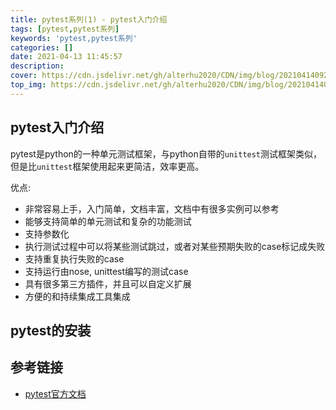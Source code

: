 ```yaml
---
title: pytest系列(1) - pytest入门介绍
tags: [pytest,pytest系列]
keywords: 'pytest,pytest系列'
categories: []
date: 2021-04-13 11:45:57
description:
cover: https://cdn.jsdelivr.net/gh/alterhu2020/CDN/img/blog/20210414092451.png
top_img: https://cdn.jsdelivr.net/gh/alterhu2020/CDN/img/blog/20210414092451.png
---
```




## pytest入门介绍

pytest是python的一种单元测试框架，与python自带的`unittest`测试框架类似，但是比`unittest`框架使用起来更简洁，效率更高。

优点:

- 非常容易上手，入门简单，文档丰富，文档中有很多实例可以参考
- 能够支持简单的单元测试和复杂的功能测试
- 支持参数化
- 执行测试过程中可以将某些测试跳过，或者对某些预期失败的case标记成失败
- 支持重复执行失败的case
- 支持运行由nose, unittest编写的测试case
- 具有很多第三方插件，并且可以自定义扩展
- 方便的和持续集成工具集成


## pytest的安装


## 参考链接

- [pytest官方文档](https://docs.pytest.org/en/stable/)